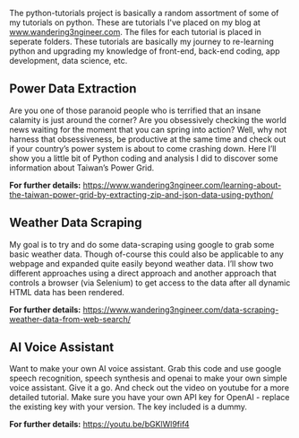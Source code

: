 The python-tutorials project is basically a random assortment of some of my tutorials on python. These are tutorials I've placed on my blog at www.wandering3ngineer.com. The files for each tutorial is placed in seperate folders. These tutorials are basically my journey to re-learning python and upgrading my knowledge of front-end, back-end coding, app development, data science, etc. 

<H2>Power Data Extraction</H2>
Are you one of those paranoid people who is terrified that an insane calamity is just around the corner? Are you obsessively checking the world news waiting for the moment that you can spring into action? Well, why not harness that obsessiveness, be productive at the same time and check out if your country’s power system is about to come crashing down. Here I’ll show you a little bit of Python coding and analysis I did to discover some information about Taiwan’s Power Grid. 

<STRONG>For further details:</STRONG> <a href='https://www.wandering3ngineer.com/learning-about-the-taiwan-power-grid-by-extracting-zip-and-json-data-using-python/' target="_blank">https://www.wandering3ngineer.com/learning-about-the-taiwan-power-grid-by-extracting-zip-and-json-data-using-python/</a>

<H2>Weather Data Scraping</H2>
My goal is to try and do some data-scraping using google to grab some basic weather data. Though of-course this could also be applicable to any webpage and expanded quite easily beyond weather data. I’ll show two different approaches using a direct approach and another approach that controls a browser (via Selenium) to get access to the data after all dynamic HTML data has been rendered. 
  
<STRONG>For further details:</STRONG> <a href='https://www.wandering3ngineer.com/data-scraping-weather-data-from-web-search/' target="_blank" >https://www.wandering3ngineer.com/data-scraping-weather-data-from-web-search/</a>
  
<H2>AI Voice Assistant</H2>
Want to make your own AI voice assistant. Grab this code and use google speech recognition, speech synthesis and openai to make your own simple voice assistant. Give it a go. And check out the video on youtube for a more detailed tutorial. Make sure you have your own API key for OpenAI - replace the existing key with your version. The key included is a dummy.  
  
<STRONG>For further details:</STRONG> <a href='https://youtu.be/bGKlWl9fif4' target="_blank" >https://youtu.be/bGKlWl9fif4</a>
  
  
